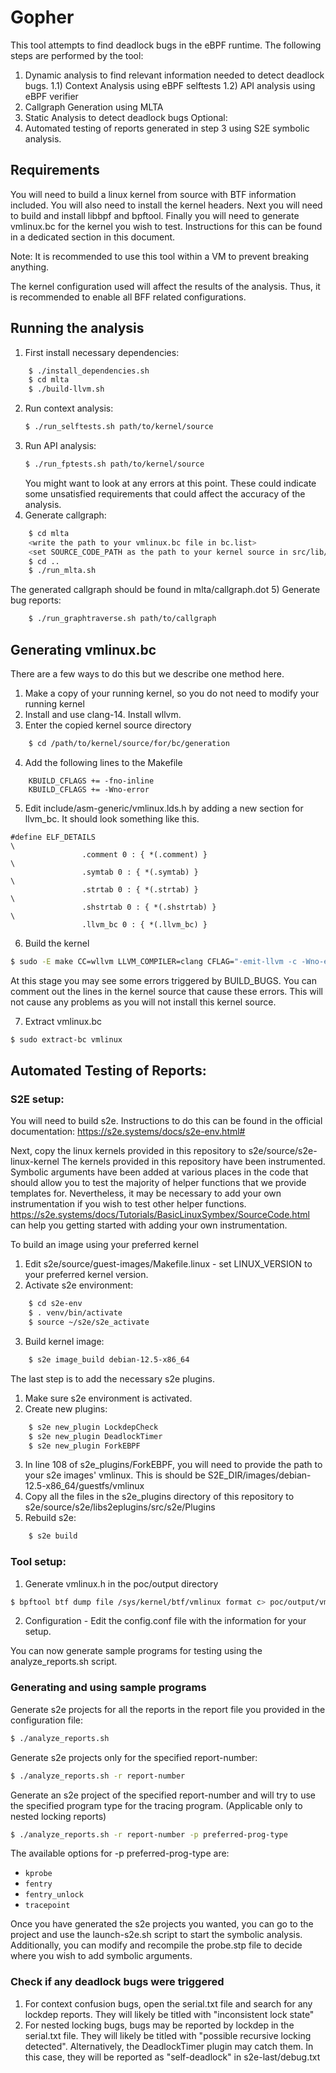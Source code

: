 # Gopher

This tool attempts to find deadlock bugs in the eBPF runtime. The following steps are performed by the tool:
1) Dynamic analysis to find relevant information needed to detect deadlock bugs. 
	1.1) Context Analysis using eBPF selftests
	1.2) API analysis using eBPF verifier
2) Callgraph Generation using MLTA
3) Static Analysis to detect deadlock bugs
Optional:
4) Automated testing of reports generated in step 3 using S2E symbolic analysis.

## Requirements
You will need to build a linux kernel from source with BTF information included. You will also need to install the kernel headers. Next you will need to build and install libbpf and bpftool. Finally you will need to generate vmlinux.bc for the kernel you wish to test. Instructions for this can be found in a dedicated section in this document.

Note: It is recommended to use this tool within a VM to prevent breaking anything.

The kernel configuration used will affect the results of the analysis. Thus, it is recommended to enable all BFF related configurations.

## Running the analysis
1) First install necessary dependencies:
```bash
	$ ./install_dependencies.sh
	$ cd mlta
	$ ./build-llvm.sh
```
2) Run context analysis:
	```bash 
	$ ./run_selftests.sh path/to/kernel/source
	```
3) Run API analysis:
	```bash 
	$ ./run_fptests.sh path/to/kernel/source
	```
	You might want to look at any errors at this point. These could indicate some unsatisfied requirements that could affect the accuracy of the analysis. 
4) Generate callgraph:
```bash
	$ cd mlta
	<write the path to your vmlinux.bc file in bc.list>
	<set SOURCE_CODE_PATH as the path to your kernel source in src/lib/Config.h>
	$ cd ..
	$ ./run_mlta.sh 
```
The generated callgraph should be found in mlta/callgraph.dot
5) Generate bug reports:
```bash
	$ ./run_graphtraverse.sh path/to/callgraph
```

## Generating vmlinux.bc
There are a few ways to do this but we describe one method here.

1) Make a copy of your running kernel, so you do not need to modify your running kernel
2) Install and use clang-14. Install wllvm. 
3) Enter the copied kernel source directory
```bash
	$ cd /path/to/kernel/source/for/bc/generation
```
4) Add the following lines to the Makefile
```
	KBUILD_CFLAGS += -fno-inline
	KBUILD_CFLAGS += -Wno-error
```
5) Edit include/asm-generic/vmlinux.lds.h by adding a new section for llvm_bc. It should look something like this.
```
#define ELF_DETAILS                                                     \
                .comment 0 : { *(.comment) }                            \
                .symtab 0 : { *(.symtab) }                              \
                .strtab 0 : { *(.strtab) }                              \
                .shstrtab 0 : { *(.shstrtab) }                          \
                .llvm_bc 0 : { *(.llvm_bc) }
```
6) Build the kernel
```bash
$ sudo -E make CC=wllvm LLVM_COMPILER=clang CFLAG="-emit-llvm -c -Wno-error" -j16
```

At this stage you may see some errors triggered by BUILD_BUGS. You can comment out the lines in the kernel source that cause these errors. 
This will not cause any problems as you will not install this kernel source.

7) Extract vmlinux.bc
```bash
$ sudo extract-bc vmlinux
```


## Automated Testing of Reports:

### S2E setup:
You will need to build s2e. Instructions to do this can be found in the official documentation: https://s2e.systems/docs/s2e-env.html#

Next, copy the linux kernels provided in this repository to s2e/source/s2e-linux-kernel
The kernels provided in this repository have been instrumented. Symbolic arguments have been added at various places in the code that should allow you to test the majority of helper functions that we provide templates for. Nevertheless, it may be necessary to add your own instrumentation if you wish to test other helper functions. https://s2e.systems/docs/Tutorials/BasicLinuxSymbex/SourceCode.html can help you getting started with adding your own instrumentation.

To build an image using your preferred kernel

1) Edit s2e/source/guest-images/Makefile.linux - set LINUX_VERSION to your preferred kernel version.
2) Activate s2e environment:
```bash
	$ cd s2e-env
	$ . venv/bin/activate
	$ source ~/s2e/s2e_activate
```
3) Build kernel image:
```bash	
	$ s2e image_build debian-12.5-x86_64
```

The last step is to add the necessary s2e plugins.

1) Make sure s2e environment is activated.
2) Create new plugins: 
```bash
	$ s2e new_plugin LockdepCheck
	$ s2e new_plugin DeadlockTimer
	$ s2e new_plugin ForkEBPF
```
3) In line 108 of s2e_plugins/ForkEBPF, you will need to provide the path to your s2e images' vmlinux. This is should be S2E_DIR/images/debian-12.5-x86_64/guestfs/vmlinux
4) Copy all the files in the s2e_plugins directory of this repository to s2e/source/s2e/libs2eplugins/src/s2e/Plugins
5) Rebuild s2e: 
```bash
	$ s2e build
```

### Tool setup:
1) Generate vmlinux.h in the poc/output directory 
```bash
$ bpftool btf dump file /sys/kernel/btf/vmlinux format c> poc/output/vmlinux.h 
```
2) Configuration - Edit the config.conf file with the information for your setup.

You can now generate sample programs for testing using the analyze_reports.sh script.

### Generating and using sample programs

Generate s2e projects for all the reports in the report file you provided in the configuration file:
```bash
$ ./analyze_reports.sh 
```

Generate s2e projects only for the specified report-number:
```bash
$ ./analyze_reports.sh -r report-number
```
Generate an s2e project of the specified report-number and will try to use the specified program type for the tracing program.
(Applicable only to nested locking reports)
```bash
$ ./analyze_reports.sh -r report-number -p preferred-prog-type
``` 
The available options for -p preferred-prog-type are:
- `kprobe`
- `fentry`
- `fentry_unlock`
- `tracepoint`

Once you have generated the s2e projects you wanted, you can go to the project and use the launch-s2e.sh script to start the symbolic analysis. 
Additionally, you can modify and recompile the probe.stp file to decide where you wish to add symbolic arguments.

### Check if any deadlock bugs were triggered
1) For context confusion bugs, open the serial.txt file and search for any lockdep reports. They will likely be titled with "inconsistent lock state" 
2) For nested locking bugs, bugs may be reported by lockdep in the serial.txt file. They will likely be titled with "possible recursive locking detected". Alternatively, the DeadlockTimer plugin may catch them. In this case, they will be reported as "self-deadlock" in s2e-last/debug.txt

